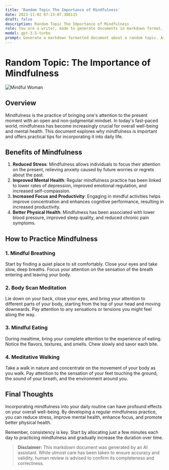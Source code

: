 ```yaml
---
title: 'Random Topic The Importance of Mindfulness'
date: 2023-11-02 07:15:07.306115
draft: false
description: Random Topic The Importance of Mindfulness
role: You are a writer, made to generate documents in markdown format. It is very important that all of the documents you generate are in valid markdown format.
model: gpt-3.5-turbo
prompt: Generate a markdown formatted document about a random topic. At the bottom, include a disclaimer explaining that the document was generated by you. The first line of the document should be the title. Make sure that the entire document is in proper markdown format, using a mix of various tags to make the document visually appealing.
---
```


# Random Topic: The Importance of Mindfulness

![Mindful Woman](https://example.com/mindful_woman.jpg)

## Overview

Mindfulness is the practice of bringing one's attention to the present moment with an open and non-judgmental mindset. In today's fast-paced world, mindfulness has become increasingly crucial for overall well-being and mental health. This document explores why mindfulness is important and offers practical tips for incorporating it into daily life.

## Benefits of Mindfulness

1. **Reduced Stress**: Mindfulness allows individuals to focus their attention on the present, relieving anxiety caused by future worries or regrets about the past.
2. **Improved Mental Health**: Regular mindfulness practice has been linked to lower rates of depression, improved emotional regulation, and increased self-compassion.
3. **Increased Focus and Productivity**: Engaging in mindful activities helps improve concentration and enhances cognitive performance, resulting in increased productivity.
4. **Better Physical Health**: Mindfulness has been associated with lower blood pressure, improved sleep quality, and reduced chronic pain symptoms.

## How to Practice Mindfulness

### 1. Mindful Breathing

Start by finding a quiet place to sit comfortably. Close your eyes and take slow, deep breaths. Focus your attention on the sensation of the breath entering and leaving your body.

### 2. Body Scan Meditation

Lie down on your back, close your eyes, and bring your attention to different parts of your body, starting from the top of your head and moving downwards. Pay attention to any sensations or tensions you might feel along the way.

### 3. Mindful Eating

During mealtime, bring your complete attention to the experience of eating. Notice the flavors, textures, and smells. Chew slowly and savor each bite.

### 4. Meditative Walking

Take a walk in nature and concentrate on the movement of your body as you walk. Pay attention to the sensation of your feet touching the ground, the sound of your breath, and the environment around you.

## Final Thoughts

Incorporating mindfulness into your daily routine can have profound effects on your overall well-being. By developing a regular mindfulness practice, you can reduce stress, improve mental health, enhance focus, and promote better physical health.

Remember, consistency is key. Start by allocating just a few minutes each day to practicing mindfulness and gradually increase the duration over time.

> **Disclaimer:** This markdown document was generated by an AI assistant. While utmost care has been taken to ensure accuracy and validity, human review is advised to confirm its completeness and correctness.